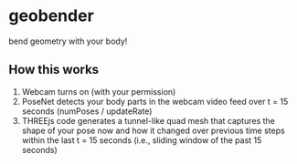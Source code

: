 # geobender
 bend geometry with your body!

 ## How this works

 1. Webcam turns on (with your permission)
 2. PoseNet detects your body parts in the webcam video feed over t = 15 seconds (numPoses / updateRate)
 3. THREEjs code generates a tunnel-like quad mesh that captures the shape of your pose now and how it changed over previous time steps within the last t = 15 seconds (i.e., sliding window of the past 15 seconds)
